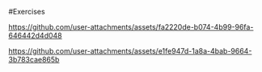 #Exercises

https://github.com/user-attachments/assets/fa2220de-b074-4b99-96fa-646442d4d048

https://github.com/user-attachments/assets/e1fe947d-1a8a-4bab-9664-3b783cae865b

